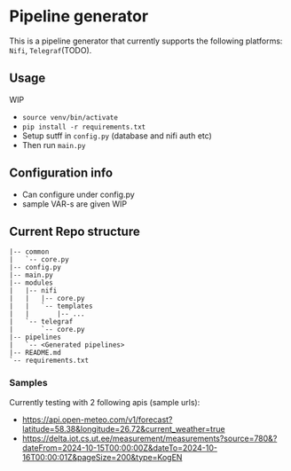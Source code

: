 # Pipeline generator
This is a pipeline generator that currently supports the following platforms: `Nifi`, `Telegraf`(TODO).

## Usage
WIP
- `source venv/bin/activate`
- `pip install -r requirements.txt`
- Setup sutff in `config.py` (database and nifi auth etc)
- Then run `main.py`


## Configuration info
- Can configure under config.py
- sample VAR-s are given
WIP


## Current Repo structure
```
|-- common
|   `-- core.py
|-- config.py
|-- main.py
|-- modules
|   |-- nifi
|   |   |-- core.py
|   |   `-- templates
|   |       |-- ...
|   `-- telegraf
|       `-- core.py
|-- pipelines
|   `-- <Generated pipelines>
|-- README.md
`-- requirements.txt
```


### Samples

Currently testing with 2 following apis (sample urls):
  - https://api.open-meteo.com/v1/forecast?latitude=58.38&longitude=26.72&current_weather=true
  - https://delta.iot.cs.ut.ee/measurement/measurements?source=780&?dateFrom=2024-10-15T00:00:00Z&dateTo=2024-10-16T00:00:01Z&pageSize=200&type=KogEN

